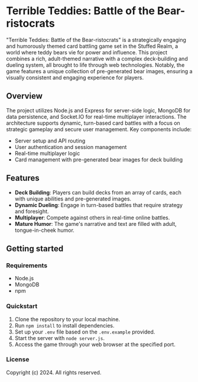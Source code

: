 # Terrible Teddies: Battle of the Bear-ristocrats

"Terrible Teddies: Battle of the Bear-ristocrats" is a strategically engaging and humorously themed card battling game set in the Stuffed Realm, a world where teddy bears vie for power and influence. This project combines a rich, adult-themed narrative with a complex deck-building and dueling system, all brought to life through web technologies. Notably, the game features a unique collection of pre-generated bear images, ensuring a visually consistent and engaging experience for players.

## Overview

The project utilizes Node.js and Express for server-side logic, MongoDB for data persistence, and Socket.IO for real-time multiplayer interactions. The architecture supports dynamic, turn-based card battles with a focus on strategic gameplay and secure user management. Key components include:

- Server setup and API routing
- User authentication and session management
- Real-time multiplayer logic
- Card management with pre-generated bear images for deck building

## Features

- **Deck Building**: Players can build decks from an array of cards, each with unique abilities and pre-generated images.
- **Dynamic Dueling**: Engage in turn-based battles that require strategy and foresight.
- **Multiplayer**: Compete against others in real-time online battles.
- **Mature Humor**: The game's narrative and text are filled with adult, tongue-in-cheek humor.

## Getting started

### Requirements

- Node.js
- MongoDB
- npm

### Quickstart

1. Clone the repository to your local machine.
2. Run `npm install` to install dependencies.
3. Set up your `.env` file based on the `.env.example` provided. 
4. Start the server with `node server.js`.
5. Access the game through your web browser at the specified port.

### License

Copyright (c) 2024. All rights reserved.